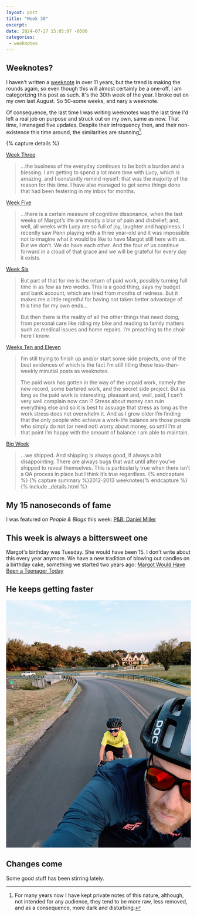 ```yaml
---
layout: post
title: "Week 30"
excerpt: 
date: 2024-07-27 15:05:07 -0500
categories: 
 - weeknotes
---
```


## Weeknotes?

I haven't written a [weeknote](/categories/#weeknotes) in over 11 years, but the trend is making the rounds again, so even though this will almost certainly be a one-off, I am categorizing this post as such. It's the 30th week of the year. I broke out on my own last August. So 50-some weeks, and nary a weeknote.

Of consequence, the last time I was writing weeknotes was the last time I'd left a real job on purpose and struck out on my own, same as now. That time, I managed five updates. Despite their infrequency then, and their non-existence this time around, the similarities are stunning[^1].

{% capture details %}

[Week Three](/2012/12/18/week-three/)

> ...the business of the everyday continues to be both a burden and a blessing. I am getting to spend a lot more time with Lucy, which is amazing, and I constantly remind myself: that was the majority of the reason for this time. I have also managed to get some things done that had been festering in my inbox for months.

[Week Five](/2013/01/05/week-six/)

> ...there is a certain measure of cognitive dissonance, when the last weeks of Margot’s life are mostly a blur of pain and disbelief; and, well, all weeks with Lucy are so full of joy, laughter and happiness. I recently saw Penn playing with a three year-old and it was impossible not to imagine what it would be like to have Margot still here with us. But we don’t. We do have each other. And the four of us continue forward in a cloud of that grace and we will be grateful for every day it exists.

[Week Six](/2013/01/13/week-six/)

> But part of that for me is the return of paid work, possibly turning full time in as few as two weeks. This is a good thing, says my budget and bank account, which are tired from months of redness. But it makes me a little regretful for having not taken better advantage of this time for my own ends...
> 
> But then there is the reality of all the other things that need doing, from personal care like riding my bike and reading to family matters such as medical issues and home repairs. I’m preaching to the choir here I know.

[Weeks Ten and Eleven](/2013/02/17/weeks-ten-and-eleven/)

> I’m still trying to finish up and/or start some side projects, one of the best evidences of which is the fact I’m still titling these less-than-weekly minutial posts as weeknotes.
>
> The paid work has gotten in the way of the unpaid work, namely the new record, some bartered work, and the secret side project. But as long as the paid work is interesting, pleasant and, well, paid, I can’t very well complain now can I? Stress about money can ruin everything else and so it is best to assuage that stress as long as the work stress does not overwhelm it. And as I grow older I’m finding that the only people who achieve a work-life balance are those people who simply do not (or need not) worry about money, so until I’m at that point I’m happy with the amount of balance I am able to maintain.

[Big Week](/2013/04/12/big-week/)

> ...we shipped. And shipping is always good, if always a bit disappointing. There are always bugs that wait until after you’ve shipped to reveal themselves. This is particularly true when there isn’t a QA process in place but I think it’s true regardless.
{% endcapture %}
{% capture summary %}2012-2013 weeknotes{% endcapture %}{% include _details.html %}

## My 15 nanoseconds of fame

I was featured on _People & Blogs_ this week: [P&B: Daniel Miller](https://manuelmoreale.com/thoughts/pb-daniel-miller)

## This week is always a bittersweet one

Margot's birthday was Tuesday. She would have been 15. I don't write about this every year anymore. We have a new tradition of blowing out candles on a birthday cake, something we started two years ago: [Margot Would Have Been a Teenager Today](https://www.daniel.industries/2022/07/23/margot-would-have-been-a-teenager-today/)

## He keeps getting faster

![](/assets/2024/07/milo_at_white_rock.jpg)

## Changes come

Some good stuff has been stirring lately. 


[^1]: For many years now I have kept private notes of this nature, although, not intended for any audience, they tend to be more raw, less removed, and as a consequence, more dark and disturbing.
